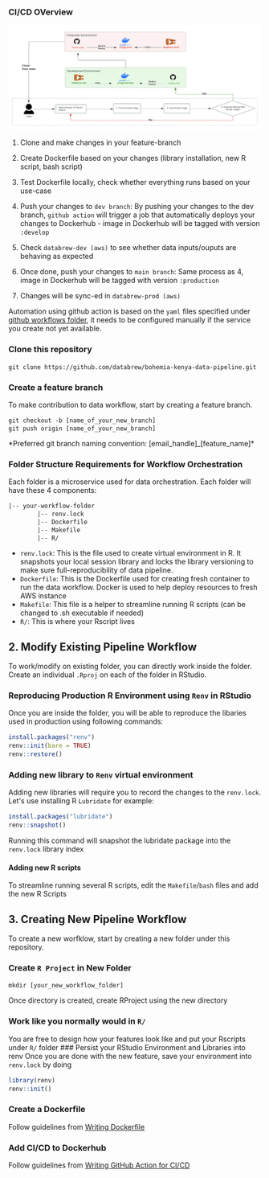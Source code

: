 ### CI/CD OVerview

![Image](../images/gitflow.jpeg) 

1. Clone and make changes in your feature-branch 

2. Create Dockerfile based on your changes (library installation, new R script, bash script) 

3. Test Dockerfile locally, check whether everything runs based on your use-case 

4. Push your changes to `dev branch`: By pushing your changes to the dev branch,
`github action` will trigger a job that automatically deploys your
changes to Dockerhub - image in Dockerhub will be tagged with version
`:develop` 

5. Check `databrew-dev (aws)` to see whether data inputs/ouputs are behaving as expected 

6. Once done, push your changes to `main branch`: Same process as 4, image in Dockerhub will be tagged with version `:production` 

7. Changes will be sync-ed in `databrew-prod (aws)`

Automation using github action is based on the `yaml` files specified
under [github workflows folder](.github/workflows), it needs to be
configured manually if the service you create not yet available.

### Clone this repository

    git clone https://github.com/databrew/bohemia-kenya-data-pipeline.git

### Create a feature branch

To make contribution to data workflow, start by creating a feature
branch.

    git checkout -b [name_of_your_new_branch]
    git push origin [name_of_your_new_branch]

\*Preferred git branch naming convention:
[email_handle]\_[feature_name]\*

### Folder Structure Requirements for Workflow Orchestration

Each folder is a microservice used for data orchestration. Each folder
will have these 4 components:

    |-- your-workflow-folder
            |-- renv.lock
            |-- Dockerfile
            |-- Makefile
            |-- R/

-   `renv.lock`: This is the file used to create virtual environment
    in R. It snapshots your local session library and locks the library
    versioning to make sure full-reproducibility of data pipeline.
-   `Dockerfile`: This is the Dockerfile used for creating fresh
    container to run the data workflow. Docker is used to help deploy
    resources to fresh AWS instance
-   `Makefile`: This file is a helper to streamline running R scripts
    (can be changed to .sh executable if needed)
-   `R/`: This is where your Rscript lives

## 2. Modify Existing Pipeline Workflow

To work/modify on existing folder, you can directly work inside the
folder. Create an individual `.Rproj` on each of the folder in RStudio.

### Reproducing Production R Environment using `Renv` in RStudio

Once you are inside the folder, you will be able to reproduce the
libaries used in production using following commands:

``` r
install.packages("renv")
renv::init(bare = TRUE)
renv::restore()
```

### Adding new library to `Renv` virtual environment

Adding new libraries will require you to record the changes to the
`renv.lock`. Let's use installing R `Lubridate` for example:

``` r
install.packages("lubridate")
renv::snapshot()
```

Running this command will snapshot the lubridate package into the
`renv.lock` library index

#### Adding new R scripts

To streamline running several R scripts, edit the `Makefile`/`bash`
files and add the new R Scripts

## 3. Creating New Pipeline Workflow

To create a new worfklow, start by creating a new folder under this
repository.

### Create `R Project` in New Folder

    mkdir [your_new_workflow_folder]

Once directory is created, create RProject using the new directory

### Work like you normally would in `R/`

You are free to design how your features look like and put your Rscripts
under `R/` folder \### Persist your RStudio Environment and Libraries
into renv Once you are done with the new feature, save your environment
into `renv.lock` by doing

``` r
library(renv)
renv::init()
```

### Create a Dockerfile

Follow guidelines from [Writing
Dockerfile](docs/writing_dockerfile_guideline.md)

### Add CI/CD to Dockerhub

Follow guidelines from [Writing GitHub Action for
CI/CD](docs/writing_gh_actions_guideline.md)
